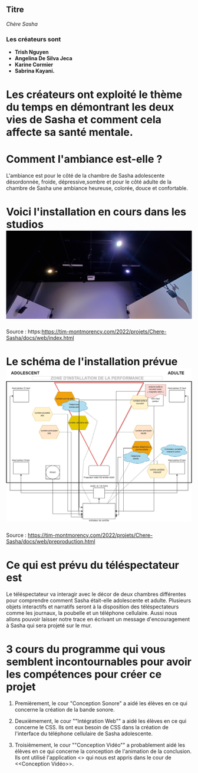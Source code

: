
## Titre
*Chère Sasha*

### Les créateurs sont 
- **Trish Nguyen**
- **Angelina De Silva Jeca**
- **Karine Cormier**
- **Sabrina Kayani.**

# Les créateurs ont exploité le thème du temps en démontrant les deux vies de Sasha et comment cela affecte sa santé mentale. 

# Comment l'ambiance est-elle ?
L'ambiance est pour le côté de la chambre de Sasha adolescente désordonnée, froide, dépressive,sombre et pour le côté adulte de la chambre de Sasha une ambiance heureuse, colorée, douce et confortable.

# Voici l'installation en cours dans les studios  ![installation](media/installation.jpg)
Source : https:https://tim-montmorency.com/2022/projets/Chere-Sasha/docs/web/index.html

# Le schéma de l'installation prévue ![plantation](media/plantation_01.jpg)
Source : https://tim-montmorency.com/2022/projets/Chere-Sasha/docs/web/preproduction.html

# Ce qui est prévu du téléspectateur est
Le téléspectateur va interagir avec le décor de deux chambres différentes pour comprendre comment Sasha était-elle adolescente et adulte. Plusieurs objets interactifs et narratifs seront à la disposition des téléspectateurs comme les journaux, la poubelle et un téléphone cellulaire. Aussi nous allons pouvoir laisser notre trace en écrivant un message d'encouragement à Sasha qui sera projeté sur le mur.

# 3 cours du programme qui vous semblent incontournables pour avoir les compétences pour créer ce projet
1. Premièrement, le cour "Conception Sonore" a aidé les élèves en ce qui concerne la création de la bande sonore.

2. Deuxièmement, le cour ""Intégration Web"" a aidé les élèves en ce qui concerne le CSS. Ils ont eux besoin de CSS dans la création de l'interface du téléphone cellulaire de Sasha adolescente.

3. Troisièmement, le cour ""Conception Vidéo"" a probablement aidé les élèves en ce qui concerne la conception de l'animation de la conclusion. Ils ont utilisé l'application  <<DaVinci Resolve>> qui nous est appris dans le cour de  <<Conception Vidéo>>.   
